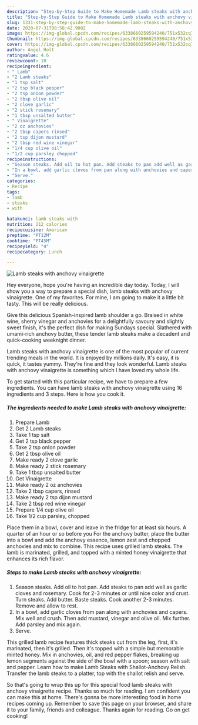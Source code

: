 ```yaml
---
description: "Step-by-Step Guide to Make Homemade Lamb steaks with anchovy vinaigrette"
title: "Step-by-Step Guide to Make Homemade Lamb steaks with anchovy vinaigrette"
slug: 1331-step-by-step-guide-to-make-homemade-lamb-steaks-with-anchovy-vinaigrette
date: 2020-07-31T08:58:42.908Z
image: https://img-global.cpcdn.com/recipes/6338660259594240/751x532cq70/lamb-steaks-with-anchovy-vinaigrette-recipe-main-photo.jpg
thumbnail: https://img-global.cpcdn.com/recipes/6338660259594240/751x532cq70/lamb-steaks-with-anchovy-vinaigrette-recipe-main-photo.jpg
cover: https://img-global.cpcdn.com/recipes/6338660259594240/751x532cq70/lamb-steaks-with-anchovy-vinaigrette-recipe-main-photo.jpg
author: Angel Holt
ratingvalue: 4.6
reviewcount: 10
recipeingredient:
- " Lamb"
- "2 Lamb steaks"
- "1 tsp salt"
- "2 tsp black pepper"
- "2 tsp onIon powder"
- "2 tbsp olive oil"
- "2 clove garlic"
- "2 stick rosemary"
- "1 tbsp unsalted butter"
- " Vinaigrette"
- "2 oz anchovies"
- "2 tbsp capers rinsed"
- "2 tsp dijon mustard"
- "2 tbsp red wine vinegar"
- "1/4 cup olive oil"
- "1/2 cup parsley chopped"
recipeinstructions:
- "Season steaks. Add oil to hot pan. Add steaks to pan add well as garlic cloves and rosemary. Cook for 2-3 minutes or until nice color and crust.  Turn steaks. Add butter. Baste steaks. Cook another 2-3 minutes. Remove and allow to rest."
- "In a bowl, add garlic cloves from pan along with anchovies and capers. Mix well and crush. Then add mustard, vinegar and olive oil. Mix further. Add parsley and mix again."
- "Serve."
categories:
- Recipe
tags:
- lamb
- steaks
- with

katakunci: lamb steaks with 
nutrition: 212 calories
recipecuisine: American
preptime: "PT12M"
cooktime: "PT45M"
recipeyield: "4"
recipecategory: Lunch

---
```



![Lamb steaks with anchovy vinaigrette](https://img-global.cpcdn.com/recipes/6338660259594240/751x532cq70/lamb-steaks-with-anchovy-vinaigrette-recipe-main-photo.jpg)

Hey everyone, hope you're having an incredible day today. Today, I will show you a way to prepare a special dish, lamb steaks with anchovy vinaigrette. One of my favorites. For mine, I am going to make it a little bit tasty. This will be really delicious.

Give this delicious Spanish-inspired lamb shoulder a go. Braised in white wine, sherry vinegar and anchovies for a delightfully savoury and slightly sweet finish, it&#39;s the perfect dish for making Sundays special. Slathered with umami-rich anchovy butter, these tender lamb steaks make a decadent and quick-cooking weeknight dinner.

Lamb steaks with anchovy vinaigrette is one of the most popular of current trending meals in the world. It is enjoyed by millions daily. It's easy, it is quick, it tastes yummy. They're fine and they look wonderful. Lamb steaks with anchovy vinaigrette is something which I have loved my whole life.


To get started with this particular recipe, we have to prepare a few ingredients. You can have lamb steaks with anchovy vinaigrette using 16 ingredients and 3 steps. Here is how you cook it.

<!--inarticleads1-->

##### The ingredients needed to make Lamb steaks with anchovy vinaigrette:

1. Prepare  Lamb
1. Get 2 Lamb steaks
1. Take 1 tsp salt
1. Get 2 tsp black pepper
1. Take 2 tsp onIon powder
1. Get 2 tbsp olive oil
1. Make ready 2 clove garlic
1. Make ready 2 stick rosemary
1. Take 1 tbsp unsalted butter
1. Get  Vinaigrette
1. Make ready 2 oz anchovies
1. Take 2 tbsp capers, rinsed
1. Make ready 2 tsp dijon mustard
1. Take 2 tbsp red wine vinegar
1. Prepare 1/4 cup olive oil
1. Take 1/2 cup parsley, chopped


Place them in a bowl, cover and leave in the fridge for at least six hours. A quarter of an hour or so before you For the anchovy butter, place the butter into a bowl and add the anchovy essence, lemon zest and chopped anchovies and mix to combine. This recipe uses grilled lamb steaks. The lamb is marinated, grilled, and topped with a minted honey vinaigrette that enhances its rich flavor. 

<!--inarticleads2-->

##### Steps to make Lamb steaks with anchovy vinaigrette:

1. Season steaks. Add oil to hot pan. Add steaks to pan add well as garlic cloves and rosemary. Cook for 2-3 minutes or until nice color and crust.  Turn steaks. Add butter. Baste steaks. Cook another 2-3 minutes. Remove and allow to rest.
1. In a bowl, add garlic cloves from pan along with anchovies and capers. Mix well and crush. Then add mustard, vinegar and olive oil. Mix further. Add parsley and mix again.
1. Serve.


This grilled lamb recipe features thick steaks cut from the leg, first, it&#39;s marinated, then it&#39;s grilled. Then it&#39;s topped with a simple but memorable minted honey. Mix in anchovies, oil, and red pepper flakes, breaking up lemon segments against the side of the bowl with a spoon; season with salt and pepper. Learn how to make Lamb Steaks with Shallot-Anchovy Relish. Transfer the lamb steaks to a platter, top with the shallot relish and serve. 

So that's going to wrap this up for this special food lamb steaks with anchovy vinaigrette recipe. Thanks so much for reading. I am confident you can make this at home. There's gonna be more interesting food in home recipes coming up. Remember to save this page on your browser, and share it to your family, friends and colleague. Thanks again for reading. Go on get cooking!
